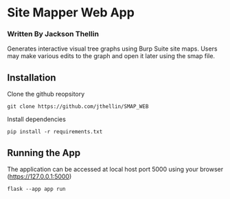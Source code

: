 # Site Mapper Web App
### Written By Jackson Thellin
Generates interactive visual tree graphs using Burp Suite site maps. Users may make various edits to the graph and open it later using the smap file.

## Installation
Clone the github reopsitory
```
git clone https://github.com/jthellin/SMAP_WEB
```
Install dependencies
```
pip install -r requirements.txt
```
## Running the App
The application can be accessed at local host port 5000 using your browser (https://127.0.0.1:5000)
```
flask --app app run
```
